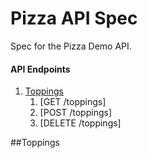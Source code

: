 # Pizza API Spec
Spec for the Pizza Demo API.

#### API Endpoints
1.  [Toppings](#toppings)
    1. [GET /toppings]
    1. [POST /toppings]
    1. [DELETE /toppings]


##Toppings




